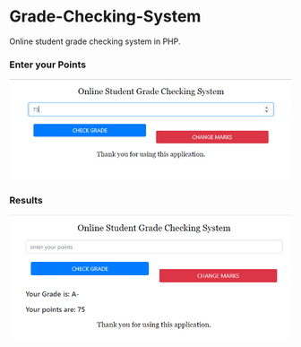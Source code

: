 # Grade-Checking-System
Online student grade checking system in PHP.
### Enter your Points
![picture](before.PNG)
### Results
![picture](after.PNG)
